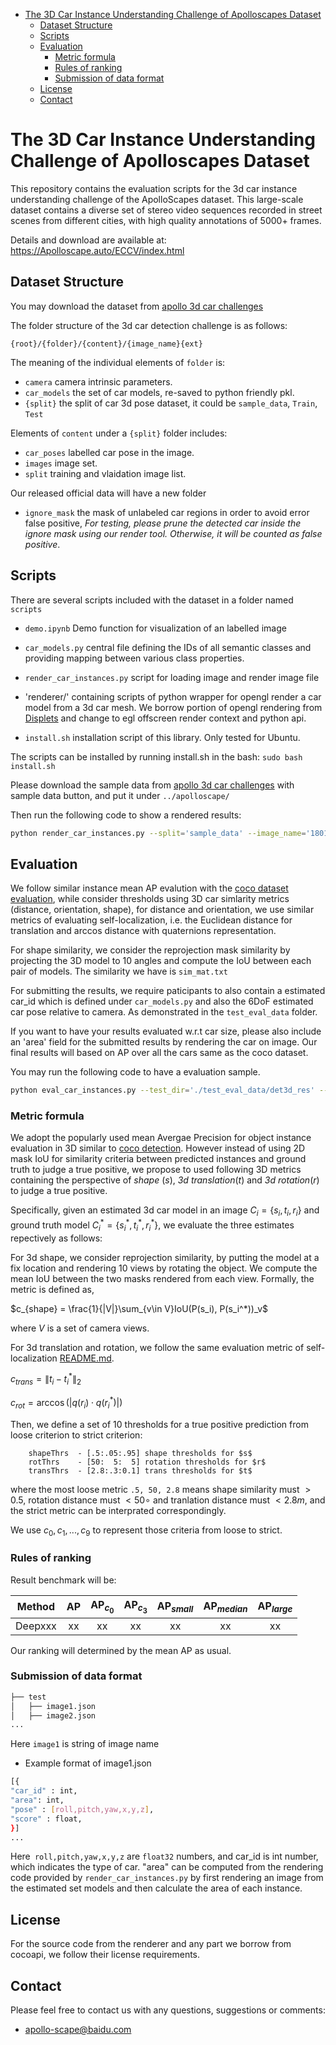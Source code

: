 
 * [The 3D Car Instance Understanding Challenge of Apolloscapes Dataset](#the-3d-car-instance-understanding-challenge-of-apolloscapes-dataset)
   * [Dataset Structure](#dataset-structure)
   * [Scripts](#scripts)
   * [Evaluation](#evaluation)
      * [Metric formula](#metric-formula)
      * [Rules of ranking](#rules-of-ranking)
      * [Submission of data format](#submission-of-data-format)
   * [License](#license)
   * [Contact](#contact)


# The 3D Car Instance Understanding Challenge of Apolloscapes Dataset

This repository contains the evaluation scripts for the 3d car instance understanding challenge of the ApolloScapes dataset. This large-scale dataset contains a diverse set of stereo video sequences recorded in street scenes from different cities, with high quality annotations of 5000+ frames.

Details and download are available at: https://Apolloscape.auto/ECCV/index.html


## Dataset Structure
You may download the dataset from [apollo 3d car challenges](http://apolloscape.auto/ECCV/challenge.html)

The folder structure of the 3d car detection challenge is as follows:
```
{root}/{folder}/{content}/{image_name}{ext}
```

The meaning of the individual elements of `folder` is:
 - `camera`   camera intrinsic parameters.
 - `car_models`   the set of car models, re-saved to python friendly pkl.
 - `{split}` the split of car 3d pose dataset, it could be `sample_data`, `Train`, `Test`
 
Elements of `content` under a `{split}` folder includes:
 - `car_poses`   labelled car pose in the image.
 - `images` image set. 
 - `split` training and vlaidation image list. 

Our released official data will have a new folder
 - `ignore_mask` the mask of unlabeled car regions in order to avoid error false positive, *For testing, please prune the detected car inside the ignore mask using our render tool. Otherwise, it will be counted as false positive*. 


## Scripts
There are several scripts included with the dataset in a folder named `scripts`
 - `demo.ipynb`    Demo function for visualization of an labelled image

 - `car_models.py`  central file defining the IDs of all semantic classes and providing mapping between various class properties.
 - `render_car_instances.py`  script for loading image and render image file
 - 'renderer/'      containing scripts of python wrapper for opengl render a car model from a 3d car mesh. We borrow portion of opengl rendering from [Displets](http://www.cvlibs.net/projects/displets/) and change to egl offscreen render context and python api.
 - `install.sh`     installation script of this library. Only tested for Ubuntu.

The scripts can be installed by running install.sh in the bash:
`sudo bash install.sh`

Please download the sample data from 
[apollo 3d car challenges](http://apolloscape.auto/ECCV/challenge.html) with sample data button, and put it under ```../apolloscape/``` 


Then run the following code to show a rendered results:
```bash
python render_car_instances.py --split='sample_data' --image_name='180116_053947113_Camera_5' --data_dir='../apolloscape/3d_car_instance_sample'
```

## Evaluation

We follow similar instance mean AP evalution with the [coco dataset evaluation](https://github.com/cocodataset/cocoapi), while consider thresholds using 3D car simlarity metrics (distance, orientation, shape), for distance and orientation, we use similar metrics of evaluating self-localization, i.e. the Euclidean distance for translation and arccos distance with quaternions representation.

For shape similarity, we consider the reprojection mask similarity by projecting the 3D model to 10 angles and compute the IoU between each pair of models. The similarity we have is ```sim_mat.txt```

For submitting the results, we require paticipants to also contain a estimated car_id which is defined under ```car_models.py``` and also the 6DoF estimated car pose relative to camera. As demonstrated in the ```test_eval_data``` folder.

If you want to have your results evaluated w.r.t car size, please also include an 'area' field for the submitted results by rendering the car on image.
Our final results will based on AP over all the cars same as the coco dataset.

You may run the following code to have a evaluation sample.
```bash
python eval_car_instances.py --test_dir='./test_eval_data/det3d_res' --gt_dir='./test_eval_data/det3d_gt' --res_file='./test_eval_data/res.txt'
```

### Metric formula

We adopt the popularly used mean Avergae Precision for object instance evaluation in 3D similar to [coco detection](http://cocodataset.org/#detection-eval). However instead of using 2D mask IoU for similarity criteria between predicted instances and ground truth to judge a true positive, we propose to used following 3D metrics containing the perspective of *shape* ($s$), *3d translation*($t$) and *3d rotation*($r$) to judge a true positive.

Specifically, given an estimated 3d car model in an image $C_{i}=\{s_i, t_i, r_i\}$ and ground truth model $C_{i}^* = \{s_i^*, t_i^*, r_i^*\}$, we evaluate the three estimates repectively as follows:

For 3d shape, we consider reprojection similarity, by putting the model at a fix location and rendering 10 views by rotating the object. We compute the mean IoU between the two masks rendered from each view. Formally, the metric is defined as,

$c_{shape} = \frac{1}{|V|}\sum_{v\in V}IoU(P(s_i), P(s_i^*))_v$

where $V$ is a set of camera views.

For 3d translation and rotation, we follow the same evaluation metric of self-localization [README.md](../self_localization/README.md).

$c_{trans} = \|t_i - t^*_i\|_2$

$c_{rot} = \arccos(|q(r_i) \cdot q(r^*_i)|)$

Then, we define a set of 10 thresholds for a true positive prediction from loose criterion to strict criterion:

```
    shapeThrs  - [.5:.05:.95] shape thresholds for $s$
    rotThrs    - [50:  5:  5] rotation thresholds for $r$
    transThrs  - [2.8:.3:0.1] trans thresholds for $t$
```
where the most loose metric ```.5, 50, 2.8``` means shape similarity must $> 0.5$, rotation distance must $<50 \circ$ and tranlation distance must $<2.8 m$, and the strict metric can be interprated correspondingly.

We use $c_0, c_1, ..., c_9$ to represent those criteria from loose to strict.


### Rules of ranking

Result benchmark will be:

| Method | AP | AP$_{c_0}$ |  AP$_{c_3}$ |  AP$_{small}$ | AP$_{median}$ | AP$_{large}$ | 
| ------ |:------:|:------:|:------:|:------:|:------:|:------:|
| Deepxxx |xx  | xx  | xx | xx |  xx | xx |

Our ranking will determined by the mean AP as usual.


### Submission of data format

```bash
├── test
│   ├── image1.json
│   ├── image2.json
...
```
Here ```image1``` is string  of image name

 - Example format of image1.json

``` bash
[{
"car_id" : int, 
"area": int,
"pose" : [roll,pitch,yaw,x,y,z], 
"score" : float,
}]
...
```

Here``` roll,pitch,yaw,x,y,z``` are ```float32``` numbers, and car_id is int number, which indicates the type of car. "area" can be computed from the rendering code provided by ```render_car_instances.py``` by first rendering an image from the estimated set models and then calculate the area of each instance.


## License
For the source code from the renderer and any part we borrow from cocoapi, we follow their license requirements.


## Contact

Please feel free to contact us with any questions, suggestions or comments:
* apollo-scape@baidu.com
